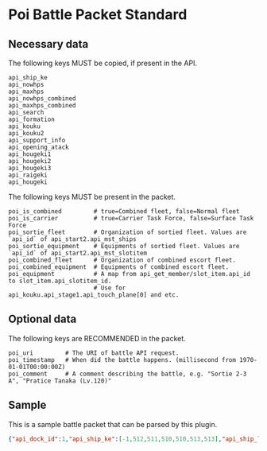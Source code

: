 # Poi Battle Packet Standard

## Necessary data

The following keys MUST be copied, if present in the API.

    api_ship_ke
    api_nowhps
    api_maxhps
    api_nowhps_combined
    api_maxhps_combined
    api_search
    api_formation
    api_kouku
    api_kouku2
    api_support_info
    api_opening_atack
    api_hougeki1
    api_hougeki2
    api_hougeki3
    api_raigeki
    api_hougeki

The following keys MUST be present in the packet.

    poi_is_combined         # true=Combined fleet, false=Normal fleet
    poi_is_carrier          # true=Carrier Task Force, false=Surface Task Force
    poi_sortie_fleet        # Organization of sortied fleet. Values are `api_id` of api_start2.api_mst_ships
    poi_sortie_equipment    # Equipments of sortied fleet. Values are `api_id` of api_start2.api_mst_slotitem
    poi_combined_fleet      # Organization of combined escort fleet.
    poi_combined_equipment  # Equipments of combined escort fleet.
    poi_equipment           # A map from api_get_member/slot_item.api_id to slot_item.api_slotitem_id.
                            # Use for api_kouku.api_stage1.api_touch_plane[0] and etc.

## Optional data

The following keys are RECOMMENDED in the packet.

    poi_uri         # The URI of battle API request.
    poi_timestamp   # When did the battle happens. (millisecond from 1970-01-01T00:00:00Z)
    poi_comment     # A comment describing the battle, e.g. "Sortie 2-3 A", "Pratice Tanaka (Lv.120)"

## Sample
This is a sample battle packet that can be parsed by this plugin.
```json
{"api_dock_id":1,"api_ship_ke":[-1,512,511,510,510,513,513],"api_ship_lv":[-1,1,1,1,1,1,1],"api_nowhps":[-1,19,13,14,-1,-1,-1,85,90,65,65,70,70],"api_maxhps":[-1,19,14,14,-1,-1,-1,85,90,65,65,70,70],"api_midnight_flag":1,"api_eSlot":[[519,523,516,-1,-1],[509,512,525,-1,-1],[519,523,516,-1,-1],[519,523,516,-1,-1],[-1,-1,-1,-1,-1],[-1,-1,-1,-1,-1]],"api_eKyouka":[[0,0,0,0],[0,0,0,0],[0,0,0,0],[0,0,0,0],[0,0,0,0],[0,0,0,0]],"api_fParam":[[14,84,0,19],[9,79,0,18],[9,69,0,19],[0,0,0,0],[0,0,0,0],[0,0,0,0]],"api_eParam":[[0,0,30,40],[65,0,70,70],[0,0,15,25],[0,0,15,25],[0,0,0,10],[0,0,0,10]],"api_search":[6,1],"api_formation":[1,3,2],"api_stage_flag":[1,1,1],"api_kouku":{"api_plane_from":[[-1],[7,9,10]],"api_stage1":{"api_f_count":0,"api_f_lostcount":0,"api_e_count":189,"api_e_lostcount":0,"api_disp_seiku":4,"api_touch_plane":[-1,-1]},"api_stage2":{"api_f_count":0,"api_f_lostcount":0,"api_e_count":126,"api_e_lostcount":6},"api_stage3":{"api_frai_flag":[-1,0,0,0,0,0,0],"api_erai_flag":[-1,0,0,0,0,0,0],"api_fbak_flag":[-1,0,0,0,0,0,0],"api_ebak_flag":[-1,0,0,0,0,0,0],"api_fcl_flag":[-1,0,0,0,0,0,0],"api_ecl_flag":[-1,0,0,0,0,0,0],"api_fdam":[-1,0,0,0,0,0,0],"api_edam":[-1,0,0,0,0,0,0]}},"api_support_flag":0,"api_support_info":null,"api_opening_flag":1,"api_opening_atack":{"api_frai":[-1,2,4,4,0,0,0],"api_erai":[-1,0,0,0,0,0,0],"api_fdam":[-1,0,0,0,0,0,0],"api_edam":[-1,0,33,0,134,0,0],"api_fydam":[-1,33,92,42,0,0,0],"api_eydam":[-1,0,0,0,0,0,0],"api_fcl":[-1,1,2,1,0,0,0],"api_ecl":[-1,0,0,0,0,0,0]},"api_hourai_flag":[0,0,0,1],"api_hougeki1":null,"api_hougeki2":null,"api_hougeki3":null,"api_raigeki":{"api_frai":[-1,3,6,5,0,0,0],"api_erai":[-1,0,0,0,0,0,0],"api_fdam":[-1,0,0,0,0,0,0],"api_edam":[-1,0,0,64,0,57.1,66.1],"api_fydam":[-1,64,66,57,0,0,0],"api_eydam":[-1,0,0,0,0,0,0],"api_fcl":[-1,1,1,1,0,0,0],"api_ecl":[-1,0,0,0,0,0,0]},"poi_is_combined":false,"poi_is_carrier":false,"poi_sortie_fleet":[400,191,127,null,null,null],"poi_sortie_equipment":[[15,15,null,null,null,null],[15,null,null,null,null,null],[15,null,null,null,null,null]],"poi_combined_fleet":[],"poi_combined_equipment":[],"poi_is_water":true,"poi_uri":"/kcsapi/api_req_sortie/battle","poi_timestamp":1445252829039,"poi_comment":"出击 2-3 (3)","api_hougeki":{"api_at_list":[-1,1,2,3],"api_df_list":[-1,[11,11],[9],[12]],"api_si_list":[-1,[15,15],[15],[15]],"api_cl_list":[-1,[1,1],[1],[1]],"api_sp_list":[-1,3,0,0],"api_damage":[-1,[168,169],[70],[76]]}}
```
